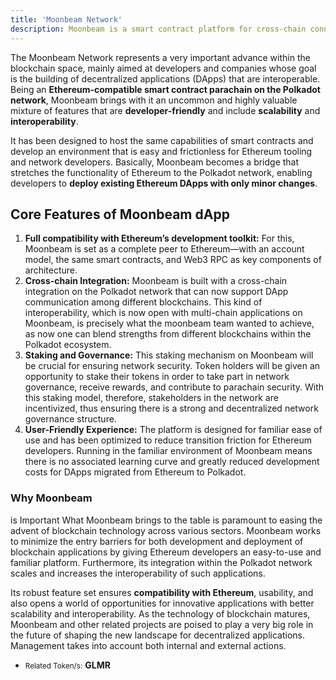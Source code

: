```yaml
---
title: 'Moonbeam Network'
description: Moonbeam is a smart contract platform for cross-chain connected applications that unites functionality from Ethereum, Polkadot, and beyond.
---
```


The Moonbeam Network represents a very important advance within the blockchain space, mainly aimed at developers and companies whose goal is the building of decentralized applications (DApps) that are interoperable. Being an **Ethereum-compatible smart contract parachain on the Polkadot network**, Moonbeam brings with it an uncommon and highly valuable mixture of features that are **developer-friendly** and include **scalability** and **interoperability**.

It has been designed to host the same capabilities of smart contracts and develop an environment that is easy and frictionless for Ethereum tooling and network developers. Basically, Moonbeam becomes a bridge that stretches the functionality of Ethereum to the Polkadot network, enabling developers to **deploy existing Ethereum DApps with only minor changes**.

## Core Features of Moonbeam dApp

1. **Full compatibility with Ethereum’s development toolkit:** For this, Moonbeam is set as a complete peer to Ethereum—with an account model, the same smart contracts, and Web3 RPC as key components of architecture.
2. **Cross-chain Integration:** Moonbeam is built with a cross-chain integration on the Polkadot network that can now support DApp communication among different blockchains. This kind of interoperability, which is now open with multi-chain applications on Moonbeam, is precisely what the moonbeam team wanted to achieve, as now one can blend strengths from different blockchains within the Polkadot ecosystem.
3. **Staking and Governance:** This staking mechanism on Moonbeam will be crucial for ensuring network security. Token holders will be given an opportunity to stake their tokens in order to take part in network governance, receive rewards, and contribute to parachain security. With this staking model, therefore, stakeholders in the network are incentivized, thus ensuring there is a strong and decentralized network governance structure.
4. **User-Friendly Experience:** The platform is designed for familiar ease of use and has been optimized to reduce transition friction for Ethereum developers. Running in the familiar environment of Moonbeam means there is no associated learning curve and greatly reduced development costs for DApps migrated from Ethereum to Polkadot.

### Why Moonbeam

is Important What Moonbeam brings to the table is paramount to easing the advent of blockchain technology across various sectors. Moonbeam works to minimize the entry barriers for both development and deployment of blockchain applications by giving Ethereum developers an easy-to-use and familiar platform. Furthermore, its integration within the Polkadot network scales and increases the interoperability of such applications.

Its robust feature set ensures **compatibility with Ethereum**, usability, and also opens a world of opportunities for innovative applications with better scalability and interoperability. As the technology of blockchain matures, Moonbeam and other related projects are poised to play a very big role in the future of shaping the new landscape for decentralized applications. Management takes into account both internal and external actions.

- <small>Related Token/s:</small> **GLMR**
